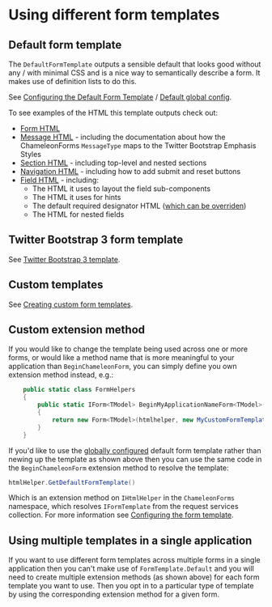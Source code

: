 # Using different form templates

## Default form template

The `DefaultFormTemplate` outputs a sensible default that looks good without any / with minimal CSS and is a nice way to semantically describe a form. It makes use of definition lists to do this.

See [Configuring the Default Form Template](the-form#configuring-the-form-template) / [Default global config](configuration.md#default-global-config).

To see examples of the HTML this template outputs check out:

* [Form HTML](the-form.md#default-html)
* [Message HTML](the-message.md#default-html) - including the documentation about how the ChameleonForms `MessageType` maps to the Twitter Bootstrap Emphasis Styles
* [Section HTML](the-section.md#default-html) - including top-level and nested sections
* [Navigation HTML](the-navigation.md#default-html) - including how to add submit and reset buttons
* [Field HTML](field.md#default-html) - including:
    * The HTML it uses to layout the field sub-components
    * The HTML it uses for hints
    * The default required designator HTML ([which can be overriden](custom-template.md#field))
    * The HTML for nested fields

## Twitter Bootstrap 3 form template

See [Twitter Bootstrap 3 template](bootstrap-template.md).

## Custom templates

See [Creating custom form templates](custom-template.md).

## Custom extension method

If you would like to change the template being used across one or more forms, or would like a method name that is more meaningful to your application than `BeginChameleonForm`, you can simply define you own extension method instead, e.g.:

```csharp
    public static class FormHelpers
    {
        public static IForm<TModel> BeginMyApplicationNameForm<TModel>(this HtmlHelper<TModel> htmlhelper, string action = "", FormMethod method = FormMethod.Post, HtmlAttributes htmlAttributes = null, EncType? enctype = null)
        {
            return new Form<TModel>(htmlhelper, new MyCustomFormTemplate(), action, method, htmlAttributes, enctype);
        }
    }
```

If you'd like to use the [globally configured](configuration.md#default-global-config) default form template rather than newing up the template as shown above then you can use the same code in the `BeginChameleonForm` extension method to resolve the template:

```cs
htmlHelper.GetDefaultFormTemplate()
```

Which is an extension method on `IHtmlHelper` in the `ChameleonForms` namespace, which resolves `IFormTemplate` from the request services collection. For more information see [Configuring the form template](the-form.md#configuring-the-form-template).

## Using multiple templates in a single application

If you want to use different form templates across multiple forms in a single application then you can't make use of `FormTemplate.Default` and you will need to create multiple extension methods (as shown above) for each form template you want to use. Then you opt in to a particular type of template by using the corresponding extension method for a given form.
